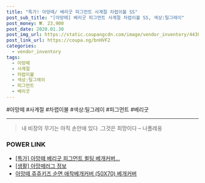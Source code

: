 ```yaml
--- 
title: "특가! 아망떼/ 베리굿 피그먼트 사계절 차렵이불 SS" 
post_sub_title: "[아망떼] 베리굿 피그먼트 사계절 차렵이불 SS, 색상:틸그레이" 
post_money: ₩. 23,900 
post_date: 2020.01.30 
post_img_url: https://static.coupangcdn.com/image/vendor_inventory/4438/3e645d9d568f4a383736ebb4a68519c32e94108415a070d3d51681431b37.jpg 
post_link_url: https://coupa.ng/bnHVF2 
categories: 
  - vendor_inventory 
tags: 
  - 아망떼 
  - 사계절 
  - 차렵이불 
  - 색상:틸그레이 
  - 피그먼트 
  - 베리굿 
--- 
```

  #아망떼 #사계절 #차렵이불 #색상:틸그레이 #피그먼트 #베리굿 
<hr> 

> 내 비장의 무기는 아직 손안에 있다 .그것은 희망이다 – 나폴레옹 


### POWER LINK

* <a href="https://blog.naver.com/sakai111/221789654676" target="_blank">[특가] 아망떼 베리굿 피그먼트 퀼팅 베개커버...</a>
* <a href="https://blog.naver.com/fash111/221768850512" target="_blank"> [생활] 아망떼러그 정보 </a>
* <a href="https://blog.naver.com/fasyy4321/221781072853" target="_blank">아망떼 쥬쥬키즈 순면 애착베개커버 (50X70) 베개커버</a>
